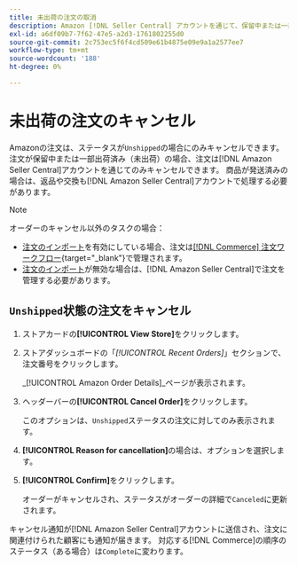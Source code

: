 ```yaml
---
title: 未出荷の注文の取消
description: Amazon [!DNL Seller Central] アカウントを通じて、保留中または一部出荷済み（未出荷）の注文をキャンセルします。
exl-id: a6df09b7-7f62-47e5-a2d3-1761802255d0
source-git-commit: 2c753ec5f6f4cd509e61b4875e09e9a1a2577ee7
workflow-type: tm+mt
source-wordcount: '188'
ht-degree: 0%

---
```


# 未出荷の注文のキャンセル

Amazonの注文は、ステータスが`Unshipped`の場合にのみキャンセルできます。 注文が保留中または一部出荷済み（未出荷）の場合、注文は[!DNL Amazon Seller Central]アカウントを通じてのみキャンセルできます。 商品が発送済みの場合は、返品や交換も[!DNL Amazon Seller Central]アカウントで処理する必要があります。

>[!NOTE]
>
>オーダーのキャンセル以外のタスクの場合：
>
>- [注文のインポート](./order-settings.md)を有効にしている場合、注文は[[!DNL Commerce] 注文ワークフロー](https://docs.magento.com/user-guide/sales/orders.html){target=&quot;_blank&quot;}で管理されます。
>- [注文のインポート](./order-settings.md)が無効な場合は、[!DNL Amazon Seller Central]で注文を管理する必要があります。


## `Unshipped`状態の注文をキャンセル

1. ストアカードの&#x200B;**[!UICONTROL View Store]**&#x200B;をクリックします。

1. ストアダッシュボードの「_[!UICONTROL Recent Orders]_」セクションで、注文番号をクリックします。

   _[!UICONTROL Amazon Order Details]_ページが表示されます。

1. ヘッダーバーの&#x200B;**[!UICONTROL Cancel Order]**&#x200B;をクリックします。

   このオプションは、`Unshipped`ステータスの注文に対してのみ表示されます。

1. **[!UICONTROL Reason for cancellation]**&#x200B;の場合は、オプションを選択します。

1. **[!UICONTROL Confirm]**&#x200B;をクリックします。

   オーダーがキャンセルされ、ステータスがオーダーの詳細で`Canceled`に更新されます。

キャンセル通知が[!DNL Amazon Seller Central]アカウントに送信され、注文に関連付けられた顧客にも通知が届きます。 対応する[!DNL Commerce]の順序のステータス（ある場合）は`Complete`に変わります。
